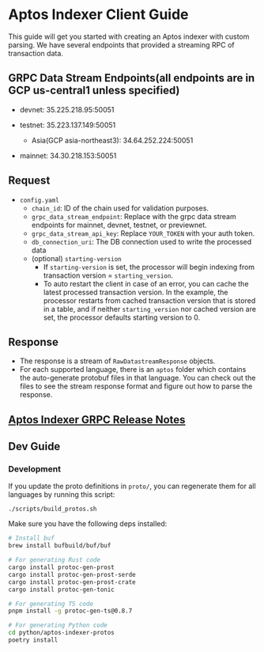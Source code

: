 # Aptos Indexer Client Guide
This guide will get you started with creating an Aptos indexer with custom parsing. We have several endpoints that provided a streaming RPC of transaction data.

## GRPC Data Stream Endpoints(all endpoints are in GCP us-central1 unless specified)
* devnet: 35.225.218.95:50051

* testnet: 35.223.137.149:50051
  * Asia(GCP asia-northeast3): 34.64.252.224:50051

* mainnet: 34.30.218.153:50051

## Request
 - `config.yaml`
   - `chain_id`: ID of the chain used for validation purposes.
   - `grpc_data_stream_endpoint`: Replace with the grpc data stream endpoints for mainnet, devnet, testnet, or previewnet.
   - `grpc_data_stream_api_key`: Replace `YOUR_TOKEN` with your auth token.
   - `db_connection_uri`: The DB connection used to write the processed data
   - (optional) `starting-version`
     - If `starting-version` is set, the processor will begin indexing from transaction version = `starting_version`.
     - To auto restart the client in case of an error, you can cache the latest processed transaction version. In the example, the processor restarts from cached transaction version that is stored in a table, and if neither `starting_version` nor cached version are set, the processor defaults starting version to 0.

## Response
- The response is a stream of `RawDatastreamResponse` objects.
- For each supported language, there is an `aptos` folder which contains the auto-generate protobuf files in that language. You can check out the files to see the stream response format and figure out how to parse the response.

## [Aptos Indexer GRPC Release Notes](https://github.com/aptos-labs/aptos-core/blob/main/ecosystem/indexer-grpc/release_notes.md)


## Dev Guide

### Development
If you update the proto definitions in `proto/`, you can regenerate them for all languages by running this script:
```
./scripts/build_protos.sh
```

Make sure you have the following deps installed:
```bash
# Install buf
brew install bufbuild/buf/buf

# For generating Rust code
cargo install protoc-gen-prost
cargo install protoc-gen-prost-serde
cargo install protoc-gen-prost-crate
cargo install protoc-gen-tonic

# For generating TS code
pnpm install -g protoc-gen-ts@0.8.7

# For generating Python code
cd python/aptos-indexer-protos
poetry install
```
